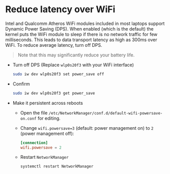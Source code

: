 # Reduce latency over WiFi

Intel and Qualcomm Atheros WiFi modules included in most laptops support Dynamic Power Saving (DPS). When enabled (which is the default) the kernel puts the WiFi module to sleep if there is no network traffic for few milliseconds. This leads to data transport latency as high as 300ms over WiFi. To reduce average latency, turn off DPS. 

> Note that this may significantly reduce your battery life.

- Turn off DPS (Replace `wlp0s20f3` with your WiFi interface)

  ```bash
  sudo iw dev wlp0s20f3 set power_save off
  ```

- Confirm

  ```bash
  sudo iw dev wlp0s20f3 get power_save
  ```

- Make it persistent across reboots
  - Open the file `/etc/NetworkManager/conf.d/default-wifi-powersave-on.conf` for editing.
  - Change `wifi.powersave=3` (default: power management on) to `2` (power management off):

    ```toml
    [connection]
    wifi.powersave = 2
    ```

  - Restart `NetworkManager`

    ```bash
    systemctl restart NetworkManager
    ```
